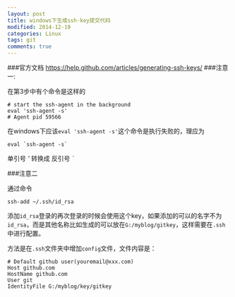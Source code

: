 ```yaml
---
layout: post
title: windows下生成ssh-key提交代码
modified: 2014-12-19
categories: Linux
tags: git
comments: true
---
```


###官方文档
https://help.github.com/articles/generating-ssh-keys/
###注意一:

在第3步中有个命令是这样的

    # start the ssh-agent in the background
    eval 'ssh-agent -s'
    # Agent pid 59566


在windows下应该`eval 'ssh-agent -s'`这个命令是执行失败的，理应为

    eval `ssh-agent -s`

单引号 <em>'</em> 转换成 反引号 <em>`</em>

###注意二

通过命令

    ssh-add ~/.ssh/id_rsa

添加`id_rsa`登录的再次登录的时候会使用这个key，如果添加的可以的名字不为`id_rsa`，而是其他名称比如生成的可以放在`G:/myblog/gitkey`，这样需要在`.ssh`中进行配置。

方法是在`.ssh`文件夹中增加`config`文件，文件内容是：

    # Default github user(youremail@xxx.com)
    Host github.com
    HostName github.com
    User git
    IdentityFile G:/myblog/key/gitkey
